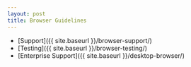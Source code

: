```yaml
---
layout: post
title: Browser Guidelines
---
```


- [Support]({{ site.baseurl }}/browser-support/)
- [Testing]({{ site.baseurl }}/browser-testing/)
- [Enterprise Support]({{ site.baseurl }}/desktop-browser/)
